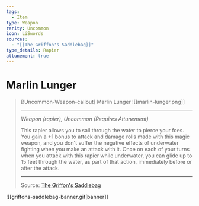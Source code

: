 ```yaml
---
tags:
  - Item
type: Weapon
rarity: Uncommon
icon: LiSwords
sources:
  - "[[The Griffon's Saddlebag]]"
type_details: Rapier
attunement: true
---
```


# Marlin Lunger

>[!Uncommon-Weapon-callout] Marlin Lunger
>![[marlin-lunger.png]]
>
> - - -
> _Weapon (rapier), Uncommon (Requires Attunement)_
>
>This rapier allows you to sail through the water to pierce your foes. You gain a +1 bonus to attack and damage rolls made with this magic weapon, and you don't suffer the negative effects of underwater fighting when you make an attack with it. Once on each of your turns when you attack with this rapier while underwater, you can glide up to 15 feet through the water, as part of that action, immediately before or after the attack.
>
> ---
> Source: [The Griffon's Saddlebag](https://www.thegriffonssaddlebag.com/)

![[griffons-saddlebag-banner.gif|banner]]

